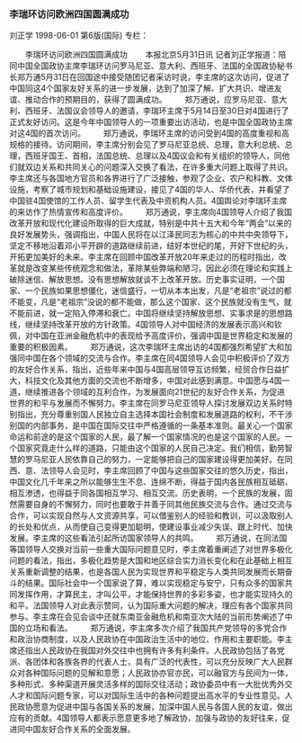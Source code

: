 ### 李瑞环访问欧洲四国圆满成功
刘正学
1998-06-01
第6版(国际)
专栏：

　　李瑞环访问欧洲四国圆满成功
　　本报北京5月31日讯  记者刘正学报道：陪同中国全国政协主席李瑞环访问罗马尼亚、意大利、西班牙、法国的全国政协秘书长郑万通5月31日在回国途中接受随团记者采访时说，李主席的这次访问，促进了中国同这4个国家友好关系的进一步发展，达到了加深了解、扩大共识、增进友谊、推动合作的预期目的，获得了圆满成功。
　　郑万通说，应罗马尼亚、意大利、西班牙、法国议会领导人的邀请，李瑞环主席于5月14日至30日对4国进行了正式友好访问。这是今年中国领导人的一项重要出访活动，也是中国全国政协主席对这4国的首次访问。
　　郑万通说，李瑞环主席的访问受到4国的高度重视和高规格的接待。访问期间，李主席分别会见了罗马尼亚总统、总理，意大利总统、总理，西班牙国王、首相，法国总统、总理以及4国议会和有关组织的领导人，同他们就双边关系和共同关心的问题深入交换了看法，在许多重大问题上取得了共识。李主席还与各国地方官员和各界进行了广泛接触，参观了企业、农户和科教、文体设施，考察了城市规划和基础设施建设，接见了4国的华人、华侨代表，并看望了中国驻4国使馆的工作人员、留学生代表及中资机构人员。4国舆论对李瑞环主席的来访作了热情宣传和高度评价。
　　郑万通说，李主席向4国领导人介绍了我国改革开放和现代化建设所取得的巨大成就，特别是中共十五大和今年“两会”以来的良好发展势头，强调指出，中国人民将在以江泽民同志为核心的中共中央领导下，坚定不移地沿着邓小平开辟的道路继续前进，结好本世纪的尾，开好下世纪的头，开拓更加美好的未来。李主席在回顾中国改革开放20年来走过的历程时指出，改革就是改变某些传统观念和做法，革除某些弊端和陋习，因此必须在理论和实践上破除迷信、解放思想。没有思想解放就谈不上改革开放。历史事实证明，一个国家、一个民族如果思想僵化，迷信盛行，一切从本本出发，凡是“老祖宗”说过的都不能变，凡是“老祖宗”没说的都不能做，那么这个国家、这个民族就没有生气，就不能前进，就一定陷入停滞和衰亡。中国将继续坚持解放思想、实事求是的思想路线，继续坚持改革开放的方针政策。4国领导人对中国经济的发展表示高兴和钦佩，对中国在亚洲金融危机中的表现给予高度评价，强调中国是世界稳定和发展的重要的积极因素。
　　郑万通说，这次李瑞环主席出访的4国都强烈希望扩大和加强同中国在各个领域的交流与合作。李主席在同4国领导人会见中积极评价了双方的友好合作关系，指出，近些年来中国与4国高层领导互访频繁，经贸合作日益扩大，科技文化及其他方面的交流也不断增多，中国对此感到满意。中国愿与4国一道，继续推进各个领域的互利合作，为发展面向21世纪的友好合作关系，为促进世界的和平与发展而不懈努力。李主席在同罗马尼亚领导人探讨发展双边关系时特别指出，充分尊重别国人民独立自主选择本国社会制度和发展道路的权利，不干涉别国的内部事务，是中国在国际交往中严格遵循的一条基本准则。最关心一个国家命运和前途的是这个国家的人民，最了解一个国家情况的也是这个国家的人民。一个国家究竟走什么样的道路，只能由这个国家的人民自己决定。我们相信，勤劳智慧的罗马尼亚人民依靠自己的努力，一定能够把自己的国家建设得更加美好。在同西、意、法领导人会见时，李主席回顾了中国与这些国家交往的悠久历史，指出，中国文化几千年来之所以能够生生不息、连绵不断，得益于国内各民族相互砥砺、相互渗透，也得益于同各国相互学习、相互交流。历史表明，一个民族的发展，固然需要自身的不懈努力，同时也要敢于并善于同其他民族交流与合作。通过交流与合作，可以实现自然与人文资源共享，可以借鉴别人的经验和教训，可以汲取别人的长处和优点，从而使自己变得更加聪明，使建设事业减少失误、跟上时代、加快发展。李主席的这些看法引起所访国家领导人的共鸣。
　　郑万通说，在同法国等国领导人交换对当前一些重大国际问题意见时，李主席着重阐述了对世界多极化问题的看法，指出，多极化趋势是大国和地区综合实力消长变化和在此基础上相互关系重新调整的结果，也是各国人民为实现世界和平稳定与人类共同发展而长期奋斗的结果。国际社会中一个国家说了算，难以实现稳定与安宁，只有众多的国家共同发挥作用，才算民主，才叫公平，才能保持世界的多彩多姿，也才能实现持久的和平。法国领导人对此表示赞同，认为国际重大问题的解决，理应有各个国家共同参与。李主席在会见会谈中还就东南亚金融危机和南亚次大陆的当前形势阐述了中国的立场和看法。
　　郑万通说，李主席多次介绍了我国共产党领导的多党合作和政治协商制度，以及人民政协在中国政治生活中的地位、作用和主要职能。李主席还指出人民政协在我国对外交往中也拥有许多有利条件。人民政协包括了各党派、各团体和各族各界的代表人士，具有广泛的代表性，可以充分反映广大人民群众对各种国际问题的见解和意愿；人民政协亦官亦民，可以融官方与民间为一体，多种形式、多种渠道开展灵活多样的国际交往活动；政协委员中有一大批优秀外交人才和国际问题专家，可以对国际生活中的各种问题提出高水平的专业性意见。人民政协愿意为促进中国与各国关系的发展，加深中国人民与各国人民的友谊，做出应有的贡献。4国领导人都表示愿意更多地了解政协，加强与政协的友好往来，促进同中国友好合作关系的全面发展。
